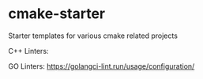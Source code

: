 # cmake-starter
Starter templates for various cmake related projects

C++ Linters:

GO Linters:
https://golangci-lint.run/usage/configuration/
